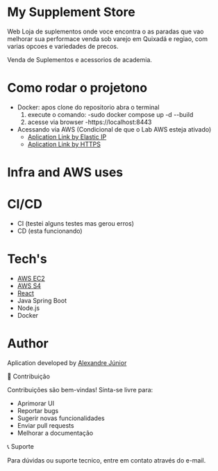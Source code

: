 # My Supplement Store
Web Loja de suplementos onde voce encontra o as paradas que vao melhorar sua performace
venda sob varejo em Quixadá e regiao, com varias opcoes e variedades de precos.

Venda de Suplementos e acessorios de academia.

# Como rodar o projetono

- Docker:
  apos clone do repositorio abra o terminal
  1. execute o comando:
   -sudo docker compose up -d --build 
  2. acesse via browser
   -https://localhost:8443
- Acessando via AWS
(Condicional de que o Lab AWS esteja ativado)
  - [Aplication Link by Elastic IP](https://44.218.176.238:8443)
  - [Aplication Link by HTTPS](https://ec2-44-218-176-238.compute-1.amazonaws.com:8443/)

# Infra and AWS uses

# CI/CD
- CI (testei alguns testes mas gerou erros)
- CD (esta funcionando)
  
# Tech's

- [AWS EC2](![AWS](https://img.shields.io/badge/AWS-%23FF9900.svg?style=for-the-badge&logo=amazon-aws&logoColor=white))
- [AWS S4](![AWS](https://img.shields.io/badge/AWS-%23FF9900.svg?style=for-the-badge&logo=amazon-aws&logoColor=white))
- [React](![React](https://img.shields.io/badge/react-%2320232a.svg?style=for-the-badge&logo=react&logoColor=%2361DAFB))
- Java Spring Boot
- Node.js
- Docker

# Author

Aplication developed by [Alexandre Júnior](https://github.com/DevJuniorss)

🤝 Contribuição

Contribuições são bem-vindas! 
Sinta-se livre para:

- Aprimorar UI
- Reportar bugs
- Sugerir novas funcionalidades
- Enviar pull requests
- Melhorar a documentação

📞 Suporte

Para dúvidas ou suporte tecnico, entre em contato através do e-mail.
